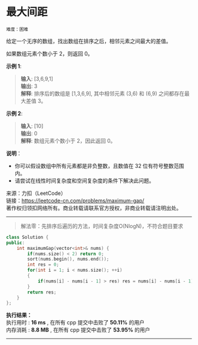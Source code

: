 # 最大间距 #  
`难度：困难` 

给定一个无序的数组，找出数组在排序之后，相邻元素之间最大的差值。  

如果数组元素个数小于 2，则返回 0。  

**示例 1**:  
>**输入**: [3,6,9,1]  
>**输出**: 3  
>**解释**: 排序后的数组是 [1,3,6,9], 其中相邻元素 (3,6) 和 (6,9) 之间都存在最大差值 3。  

**示例 2**:  
>**输入**: [10]  
>**输出**: 0  
>**解释**: 数组元素个数小于 2，因此返回 0。  

**说明**：  
- 你可以假设数组中所有元素都是非负整数，且数值在 32 位有符号整数范围内。  
- 请尝试在线性时间复杂度和空间复杂度的条件下解决此问题。  

来源：力扣（LeetCode）  
链接：https://leetcode-cn.com/problems/maximum-gap/  
著作权归领扣网络所有。商业转载请联系官方授权，非商业转载请注明出处。  

---  
>解法零：先排序后遍历的方法，时间复杂度O(NlogN)，不符合题目要求  

```C++  
class Solution {
public:
    int maximumGap(vector<int>& nums) {
        if(nums.size() < 2) return 0;
        sort(nums.begin(), nums.end());
        int res = 0;
        for(int i = 1; i < nums.size(); ++i)
        {
            if(nums[i] - nums[i - 1] > res) res = nums[i] - nums[i - 1];
        }
        return res;
    }
};
```  

**执行结果：**  
执行用时 : **16 ms** , 在所有 cpp 提交中击败了 **50.11%** 的用户  
内存消耗 : **8.8 MB** , 在所有 cpp 提交中击败了 **53.95%** 的用户  

---  